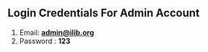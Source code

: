 

## Login Credentials For Admin Account
1. Email:   <b>admin@ilib.org</b><br>
2. Password :  <b>123</b> <br>
